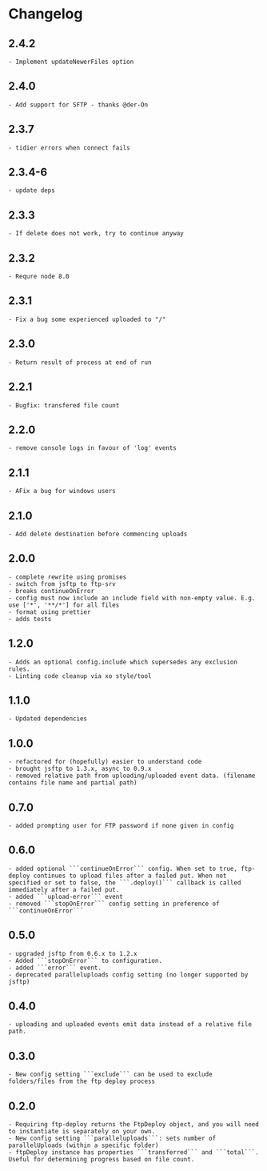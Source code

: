 # Changelog

## 2.4.2

    - Implement updateNewerFiles option

## 2.4.0

    - Add support for SFTP - thanks @der-On

## 2.3.7

    - tidier errors when connect fails

## 2.3.4-6

    - update deps

## 2.3.3

    - If delete does not work, try to continue anyway

## 2.3.2

    - Requre node 8.0

## 2.3.1

    - Fix a bug some experienced uploaded to "/"

## 2.3.0

    - Return result of process at end of run

## 2.2.1

    - Bugfix: transfered file count

## 2.2.0

    - remove console logs in favour of 'log' events

## 2.1.1

    - AFix a bug for windows users

## 2.1.0

    - Add delete destination before commencing uploads

## 2.0.0

    - complete rewrite using promises
    - switch from jsftp to ftp-srv
    - breaks continueOnError
    - config must now include an include field with non-empty value. E.g. use ['*', '**/*'] for all files
    - format using prettier
    - adds tests

## 1.2.0

    - Adds an optional config.include which supersedes any exclusion rules.
    - Linting code cleanup via xo style/tool

## 1.1.0

    - Updated dependencies

## 1.0.0

    - refactored for (hopefully) easier to understand code
    - brought jsftp to 1.3.x, async to 0.9.x
    - removed relative path from uploading/uploaded event data. (filename contains file name and partial path)

## 0.7.0

    - added prompting user for FTP password if none given in config

## 0.6.0

    - added optional ```continueOnError``` config. When set to true, ftp-deploy continues to upload files after a failed put. When not specified or set to false, the ```.deploy()``` callback is called immediately after a failed put.
    - added ```upload-error``` event
    - removed ```stopOnError``` config setting in preference of ```continueOnError```

## 0.5.0

    - upgraded jsftp from 0.6.x to 1.2.x
    - Added ```stopOnError``` to configuration.
    - added ```error``` event.
    - deprecated paralleluploads config setting (no longer supported by jsftp)

## 0.4.0

    - uploading and uploaded events emit data instead of a relative file path.

## 0.3.0

    - New config setting ```exclude``` can be used to exclude folders/files from the ftp deploy process

## 0.2.0

    - Requiring ftp-deploy returns the FtpDeploy object, and you will need to instantiate is separately on your own.
    - New config setting ```paralleluploads```: sets number of  parallelUploads (within a specific folder)
    - ftpDeploy instance has properties ```transferred``` and ```total```. Useful for determining progress based on file count.
